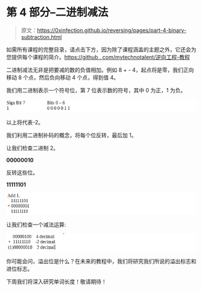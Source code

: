 # 第 4 部分–二进制减法

> 原文：<https://0xinfection.github.io/reversing/pages/part-4-binary-subtraction.html>

如需所有课程的完整目录，请点击下方，因为除了课程涵盖的主题之外，它还会为您提供每个课程的简介。[https://github . com/mytechnotalent/逆向工程-教程](https://github.com/mytechnotalent/Reverse-Engineering-Tutorial)

二进制减法无非是把要减的数的负值相加。例如 8 + - 4，起点将是零，我们正向移动 8 个点，然后负向移动 4 个点，得到值 4。

我们用二进制表示一个符号位，第 7 位表示数的符号，其中 0 为正，1 为负。

![](img/dc77a3d038796c4e7bae86308aecb187.png)

以上将代表-2。

我们利用二进制补码的概念，将每个位反转，最后加 1。

让我们检查二进制 2。

**00000010**

反转这些位。

**11111101**

![](img/8eb8d8512c174f8c10e18b6b8d540132.png)

让我们检查一个减法运算:

![](img/49f5bafef451d5b5d681ac1c844a8def.png)

你可能会问，溢出位是什么？在未来的教程中，我们将研究我们所说的溢出标志和进位标志。

下周我们将深入研究单词长度！敬请期待！